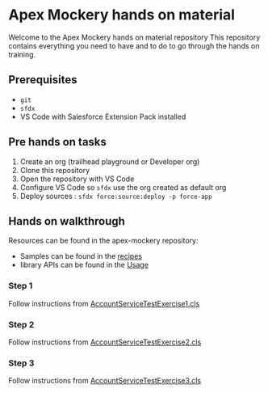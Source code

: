 # Apex Mockery hands on material

Welcome to the Apex Mockery hands on material repository
This repository contains everything you need to have and to do to go through the hands on training.

## Prerequisites

- `git`
- `sfdx`
- VS Code with Salesforce Extension Pack installed

## Pre hands on tasks

1. Create an org (trailhead playground or Developer org)
2. Clone this repository
3. Open the repository with VS Code
4. Configure VS Code so `sfdx` use the org created as default org
5. Deploy sources : `sfdx force:source:deploy -p force-app`

## Hands on walkthrough

Resources can be found in the apex-mockery repository:
- Samples can be found in the [recipes](https://github.com/salesforce/apex-mockery#recipes)
- library APIs can be found in the [Usage](https://github.com/salesforce/apex-mockery#usage)

### Step 1 

Follow instructions from [AccountServiceTestExercise1.cls](/force-app/test/default/classes/AccountServiceTestExercise1.cls)

### Step 2

Follow instructions from [AccountServiceTestExercise2.cls](/force-app/test/default/classes/AccountServiceTestExercise2cls)

### Step 3

Follow instructions from [AccountServiceTestExercise3.cls](/force-app/test/default/classes/AccountServiceTestExercise3cls)




